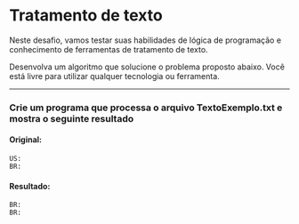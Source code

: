 # Tratamento de texto

Neste desafio, vamos testar suas habilidades de lógica de programação e conhecimento de ferramentas de tratamento de texto.

Desenvolva um algoritmo que solucione o problema proposto abaixo. Você está livre para utilizar qualquer tecnologia ou ferramenta.

-----------
### Crie um programa que processa o arquivo TextoExemplo.txt e mostra o seguinte resultado

#### Original:
```Text
US:
BR:
```



#### Resultado:
```Text
BR:
BR: 
```
